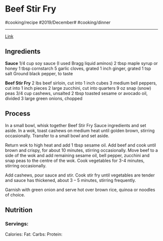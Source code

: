# Beef Stir Fry
#cooking/recipe #2019/December# #cooking/dinner
- - - -
[Link](https://ifoodreal.com/healthy-beef-stir-fry/)

## Ingredients
**Sauce**
1/4 cup soy sauce (I used Bragg liquid aminos)
2 tbsp maple syrup or honey
1 tbsp cornstarch
5 garlic cloves, grated
1 inch ginger, grated
1 tsp salt
Ground black pepper, to taste

**Beef Stir Fry**
2 lbs beef sirloin, cut into 1 inch cubes
3 medium bell peppers, cut into 1 inch pieces
2 large zucchini, cut into quarters
9 oz snap (snow) peas
3/4 cup cashews, unsalted
2 tbsp toasted sesame or avocado oil, divided
3 large green onions, chopped

## Process
In a small bowl, whisk together Beef Stir Fry Sauce ingredients and set aside.
In a wok, toast cashews on medium heat until golden brown, stirring occasionally. Transfer to a small bowl and set aside.

Return wok to high heat and add 1 tbsp sesame oil. Add beef and cook until brown and crispy, for about 10 minutes, stirring occasionally. Move beef to a side of  the wok and add remaining sesame oil, bell pepper, zucchini and snap peas to the centre of the wok. Cook vegetables for 3-4 minutes, stirring occasionally.

Add cashews, pour sauce and stir. Cook stir fry until vegetables are tender and sauce has thickened, about 3 – 5 minutes, stirring frequently.

Garnish with green onion and serve hot over brown rice, quinoa or noodles of choice.

## Nutrition
### Servings:
Calories: 
Fat: 
Carbs: 
Protein: 